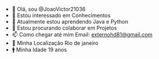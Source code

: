  - 👋 Olá, sou @JoaoVictor21036
 - 👀 Estou interessado em Conhecimentos
 - 🌱 Atualmente estou aprendendo Java e Python
 - 💞️ Estou procurando colaborar em Projetos
 - 📫 Como chegar até mim Email: externohd81@gmail.com
 - 📍 Minha Localização Rio de janeiro
 - 🚹 Minha Idade 19 anos
<!---
JoaoVictor21036/JoaoVictor21036 is a ✨ special ✨ repository because its `README.md` (this file) appears on your GitHub profile.
You can click the Preview link to take a look at your changes.
--->
